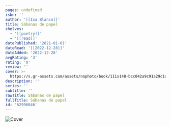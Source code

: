 ```yaml
---
pages: undefined
isbn: ''
author: '[[Ixa Blanco]]'
title: Sábanas de papel
shelves:
  - '[[poetry]]'
  - '[[read]]'
datePublished: '2021-01-01'
dateRead: '[[2022-12-28]]'
dateAdded: '2022-12-28'
avgRating: '3'
rating: '0'
review: ''
cover: >-
  https://s.gr-assets.com/assets/nophoto/book/111x148-bcc042a9c91a29c1d680899eff700a03.png
description: ''
series: ''
subtitle: ''
rawTitle: Sábanas de papel
fullTitle: Sábanas de papel
id: '62996046'
---
```

![Cover](https:&#x2F;&#x2F;s.gr-assets.com&#x2F;assets&#x2F;nophoto&#x2F;book&#x2F;111x148-bcc042a9c91a29c1d680899eff700a03.png)
